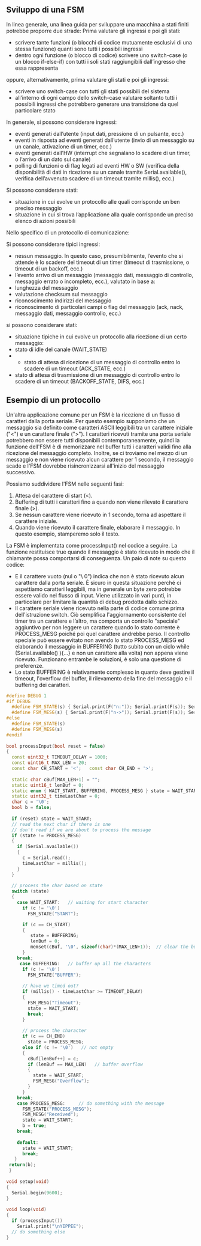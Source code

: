 
## **Sviluppo di una FSM**

In linea generale, una linea guida per sviluppare una macchina a stati finiti potrebbe proporre due strade:
Prima valutare gli ingressi e poi gli stati:
-	scrivere tante funzioni (o blocchi di codice mutuamente esclusivi di una stessa funzione) quanti sono tutti i possibili ingressi
-	dentro ogni funzione (o blocco di codice) scrivere uno switch-case (o un blocco if-else-if) con tutti i soli stati raggiungibili dall’ingresso che essa rappresenta

oppure, alternativamente, prima valutare gli stati e poi gli ingressi:
-	scrivere uno switch-case con tutti gli stati possibili del sistema
-	all’interno di ogni campo dello switch-case valutare soltanto tutti i possibili ingressi che potrebbero generare una transizione da quel particolare stato

In generale, si possono considerare ingressi:
-	eventi generati dall’utente (input dati, pressione di un pulsante, ecc.)
-	eventi in risposta ad eventi generati dall’utente (invio di un messaggio su un canale, attivazione di un timer, ecc.) 
-	eventi generati dall’HW (interrupt che segnalano lo scadere di un timer, o l’arrivo di un dato sul canale)
-	polling di funzioni o di flag legati ad eventi HW o SW (verifica della disponibilità di dati in ricezione su un canale tramite Serial.available(), verifica dell’avvenuto scadere di un timeout tramite millis(), ecc.)

Si possono considerare stati:
-	situazione in cui evolve un protocollo alle quali corrisponde un ben preciso messaggio
-	situazione in cui si trova l’applicazione alla quale corrisponde un preciso elenco di azioni possibili

Nello specifico di un protocollo di comunicazione:

Si possono considerare tipici ingressi:

-	nessun messaggio. In questo caso, presumibilmente, l’evento che si attende è lo scadere del timeout di un timer (timeout di trasmissione, o timeout di un backoff, ecc.)
-	l’evento arrivo di un messaggio (messaggio dati, messaggio di controllo, messaggio errato o incompleto, ecc.), valutato in base a:
  -	lunghezza del messaggio
  -	valutazione checksum sul messaggio
  -	riconoscimento indirizzi del messaggio
  -	riconoscimento di particolari campi o flag del messaggio (ack, nack, messaggio dati, messaggio controllo, ecc.)

si possono considerare stati:

-	situazione tipiche in cui evolve un protocollo alla ricezione di un certo messaggio:
  -	stato di idle del canale (WAIT_STATE)
  -	 -	stato di attesa di ricezione di un messaggio di controllo entro lo scadere di un timeout (ACK_STATE, ecc.)
  -	stato di attesa di trasmissione di un messaggio di controllo entro lo scadere di un timeout (BACKOFF_STATE, DIFS, ecc.)

## **Esempio di un protocollo**

Un'altra applicazione comune per un FSM è la ricezione di un flusso di caratteri dalla porta seriale.
Per questo esempio supponiamo che un messaggio sia definito come caratteri ASCII leggibili tra un carattere iniziale ("<") e un carattere finale (">").
I caratteri ricevuti tramite una porta seriale potrebbero non essere tutti disponibili contemporaneamente, quindi la funzione dell'FSM è di memorizzare nel buffer tutti i caratteri validi fino alla ricezione del messaggio completo. Inoltre, se ci troviamo nel mezzo di un messaggio e non viene ricevuto alcun carattere per 1 secondo, il messaggio scade e l'FSM dovrebbe risincronizzarsi all'inizio del messaggio successivo.

Possiamo suddividere l'FSM nelle seguenti fasi:
1.	Attesa del carattere di start (<).
2.	Buffering di tutti i caratteri fino a quando non viene rilevato il carattere finale (>).
3.	Se nessun carattere viene ricevuto in 1 secondo, torna ad aspettare il carattere iniziale.
4.	Quando viene ricevuto il carattere finale, elaborare il messaggio. In questo esempio, stamperemo solo il testo.

La FSM è implementata come processInput() nel codice a seguire. La funzione restituisce true quando il messaggio è stato ricevuto in modo che il chiamante possa comportarsi di conseguenza.
Un paio di note su questo codice:
 -	E il carattere vuoto (nul o "\ 0") indica che non è stato ricevuto alcun carattere dalla porta seriale. È sicuro in questa situazione perché ci aspettiamo caratteri leggibili, ma in generale un byte zero potrebbe essere valido nel flusso di input. Viene utilizzato in vari punti, in particolare per limitare la quantità di debug prodotta dallo schizzo.
 -	Il carattere seriale viene ricevuto nella parte di codice comune prima dell'istruzione switch. Ciò semplifica l'aggiornamento consistente del timer tra un carattere e l’altro, ma comporta un controllo "speciale" aggiuntivo per non leggere un carattere quando lo stato corrente è PROCESS_MESG poiché poi quel carattere andrebbe perso. Il controllo speciale può essere evitato non avendo lo stato PROCESS_MESG ed elaborando il messaggio in BUFFERING (tutto subito con un ciclo while (Serial.available() ){…} e non un carattere alla volta) non appena viene ricevuto. Funzionano entrambe le soluzioni, è solo una questione di preferenze.
 -	Lo stato BUFFERING è relativamente complesso in quanto deve gestire il timeout, l'overflow del buffer, il rilevamento della fine del messaggio e il buffering dei caratteri.

```C++
#define DEBUG 1
#if DEBUG
  #define FSM_STATE(s) { Serial.print(F("n:")); Serial.print(F(s)); Serial.print(F(": ")); Serial.print(c); }
  #define FSM_MESG(s) { Serial.print(F("n->")); Serial.print(F(s)); Serial.print(F(": ")); Serial.print(cBuf); }
#else
  #define FSM_STATE(s)
  #define FSM_MESG(s)
#endif
  
bool processInput(bool reset = false)
{
  const uint32_t TIMEOUT_DELAY = 1000;
  const uint16_t MAX_LEN = 20;
  const char CH_START = '<';   const char CH_END = '>';
 
  static char cBuf[MAX_LEN+1] = "";
  static uint16_t lenBuf = 0;
  static enum { WAIT_START, BUFFERING, PROCESS_MESG } state = WAIT_START;
  static uint32_t timeLastChar = 0;
  char c = '\0';
  bool b = false;
 
  if (reset) state = WAIT_START;
  // read the next char if there is one
  // don't read if we are about to process the message
  if (state != PROCESS_MESG)
  {
    if (Serial.available())
    {
      c = Serial.read();
      timeLastChar = millis();
    }
  }
  
  // process the char based on state
  switch (state)
  {
    case WAIT_START:   // waiting for start character
      if (c != '\0')
        FSM_STATE("START");

      if (c == CH_START)
      {
         state = BUFFERING;
         lenBuf = 0;
         memset(cBuf, '\0', sizeof(char)*(MAX_LEN+1));  // clear the buffer
      }
    break;
     case BUFFERING:   // buffer up all the characters
      if (c != '\0')
        FSM_STATE("BUFFER"); 
 
      // have we timed out?
      if (millis() - timeLastChar >= TIMEOUT_DELAY)
      { 
        FSM_MESG("Timeout");
        state = WAIT_START;
        break;
      }
   
      // process the character
      if (c == CH_END)
        state = PROCESS_MESG;
      else if (c != '\0')   // not empty
      {
        cBuf[lenBuf++] = c;
        if (lenBuf == MAX_LEN)   // buffer overflow
        {
          state = WAIT_START;
          FSM_MESG("Overflow");
        }
      }
    break;
    case PROCESS_MESG:     // do something with the message
      FSM_STATE("PROCESS_MESG");
      FSM_MESG("Received");
      state = WAIT_START;
      b = true;
    break;
 
    default:
      state = WAIT_START;
      break;
   }
 return(b);
 }
 
void setup(void) 
{
  Serial.begin(9600);
}
 
void loop(void) 
{
  if (processInput())
    Serial.print("\nYIPPEE");
  // do something else
}
```
